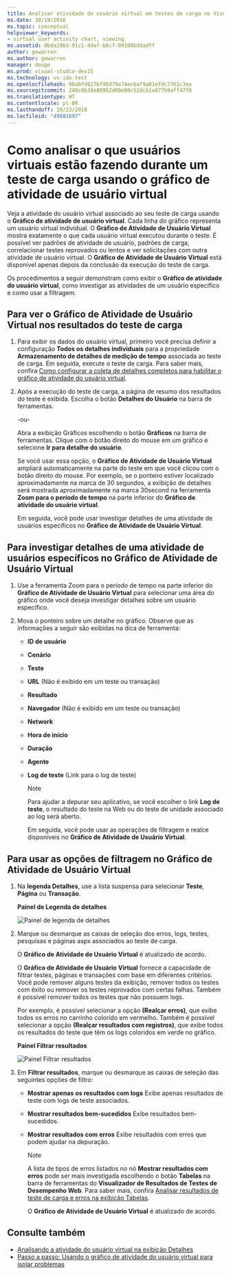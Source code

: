 ```yaml
---
title: Analisar atividade do usuário virtual em testes de carga no Visual Studio
ms.date: 10/19/2016
ms.topic: conceptual
helpviewer_keywords:
- virtual user activity chart, viewing
ms.assetid: 8bda19b3-91c1-4daf-b6c7-09108bddadff
author: gewarren
ms.author: gewarren
manager: douge
ms.prod: visual-studio-dev15
ms.technology: vs-ide-test
ms.openlocfilehash: 00abfd827bf98d79e74ecbaf9a01efdc7761c3ee
ms.sourcegitcommit: 240c8b34e80952d00e90c52dcb1a077b9aff47f6
ms.translationtype: HT
ms.contentlocale: pt-BR
ms.lasthandoff: 10/23/2018
ms.locfileid: "49881697"
---
```

# <a name="how-to-analyze-what-virtual-users-are-doing-during-a-load-test-using-the-virtual-user-activity-chart"></a>Como analisar o que usuários virtuais estão fazendo durante um teste de carga usando o gráfico de atividade de usuário virtual

Veja a atividade do usuário virtual associado ao seu teste de carga usando o **Gráfico de atividade de usuário virtual**. Cada linha do gráfico representa um usuário virtual individual. O **Gráfico de Atividade de Usuário Virtual** mostra exatamente o que cada usuário virtual executou durante o teste. É possível ver padrões de atividade de usuário, padrões de carga, correlacionar testes reprovados ou lentos e ver solicitações com outra atividade de usuário virtual. O **Gráfico de Atividade de Usuário Virtual** está disponível apenas depois da conclusão da execução do teste de carga.

Os procedimentos a seguir demonstram como exibir o **Gráfico de atividade do usuário virtual**, como investigar as atividades de um usuário específico e como usar a filtragem.

## <a name="to-view-the-virtual-user-activity-chart-in-your-load-test-results"></a>Para ver o Gráfico de Atividade de Usuário Virtual nos resultados do teste de carga

1.  Para exibir os dados do usuário virtual, primeiro você precisa definir a configuração **Todos os detalhes individuais** para a propriedade **Armazenamento de detalhes de medição de tempo** associada ao teste de carga. Em seguida, execute o teste de carga. Para saber mais, confira [Como configurar a coleta de detalhes completos para habilitar o gráfico de atividade do usuário virtual](../test/how-to-configure-load-tests-to-collect-full-details.md).

2.  Após a execução do teste de carga, a página de resumo dos resultados do teste é exibida. Escolha o botão **Detalhes do Usuário** na barra de ferramentas.

     -ou-

     Abra a exibição Gráficos escolhendo o botão **Gráficos** na barra de ferramentas. Clique com o botão direito do mouse em um gráfico e selecione **Ir para detalhe do usuário**.

     Se você usar essa opção, o **Gráfico de Atividade de Usuário Virtual** ampliará automaticamente na parte do teste em que você clicou com o botão direito do mouse. Por exemplo, se o ponteiro estiver localizado aproximadamente na marca de 30 segundos, a exibição de detalhes será mostrada aproximadamente na marca 30second na ferramenta **Zoom para o período de tempo** na parte inferior do **Gráfico de atividade do usuário virtual**.

     Em seguida, você pode usar investigar detalhes de uma atividade de usuários específicos no **Gráfico de Atividade de Usuário Virtual**.

## <a name="to-investigate-a-specific-users-activity-in-the-virtual-user-activity-chart"></a>Para investigar detalhes de uma atividade de usuários específicos no Gráfico de Atividade de Usuário Virtual

1. Use a ferramenta Zoom para o período de tempo na parte inferior do **Gráfico de Atividade de Usuário Virtual** para selecionar uma área do gráfico onde você deseja investigar detalhes sobre um usuário específico.

2. Mova o ponteiro sobre um detalhe no gráfico. Observe que as informações a seguir são exibidas na dica de ferramenta:

   - **ID de usuário**

   - **Cenário**

   - **Teste**

   - **URL** (Não é exibido em um teste ou transação)

   - **Resultado**

   - **Navegador** (Não é exibido em um teste ou transação)

   - **Network**

   - **Hora de início**

   - **Duração**

   - **Agente**

   - **Log de teste** (Link para o log de teste)

     > [!NOTE]
     > Para ajudar a depurar seu aplicativo, se você escolher o link **Log de teste**, o resultado do teste na Web ou do teste de unidade associado ao log será aberto.

     Em seguida, você pode usar as operações de filtragem e realce disponíveis no **Gráfico de Atividade de Usuário Virtual**.

## <a name="to-use-filtering-options-in-the-virtual-user-activity-chart"></a>Para usar as opções de filtragem no Gráfico de Atividade de Usuário Virtual

1. Na **legenda Detalhes**, use a lista suspensa para selecionar **Teste**, **Página** ou **Transação**.

    **Painel de Legenda de detalhes**

    ![Painel de legenda de detalhes](../test/media/ltest_detailslegend.png)

2. Marque ou desmarque as caixas de seleção dos erros, logs, testes, pesquisas e páginas aspx associados ao teste de carga.

    O **Gráfico de Atividade de Usuário Virtual** é atualizado de acordo.

    O **Gráfico de Atividade de Usuário Virtual** fornece a capacidade de filtrar testes, páginas e transações com base em diferentes critérios. Você pode remover alguns testes da exibição, remover todos os testes com êxito ou remover os testes reprovados com certas falhas. Também é possível remover todos os testes que não possuem logs.

    Por exemplo, é possível selecionar a opção **(Realçar erros)**, que exibe todos os erros no carrinho colorido em vermelho. Também é possível selecionar a opção **(Realçar resultados com registros)**, que exibe todos os resultados do teste que têm os logs coloridos em verde no gráfico.

    **Painel Filtrar resultados**

    ![Painel Filtrar resultados](../test/media/ltest_filterresults.png)

3. Em **Filtrar resultados**, marque ou desmarque as caixas de seleção das seguintes opções de filtro:

   - **Mostrar apenas os resultados com logs** Exibe apenas resultados de teste com logs de teste associados.

   - **Mostrar resultados bem-sucedidos** Exibe resultados bem-sucedidos.

   - **Mostrar resultados com erros** Exibe resultados com erros que podem ajudar na depuração.

     > [!NOTE]
     > A lista de tipos de erros listados no nó **Mostrar resultados com erros** pode ser mais investigada escolhendo o botão **Tabelas** na barra de ferramentas do **Visualizador de Resultados de Testes de Desempenho Web**. Para saber mais, confira [Analisar resultados de teste de carga e erros na exibição Tabelas](../test/analyze-load-test-results-and-errors-in-the-tables-view.md).

     O **Gráfico de Atividade de Usuário Virtual** é atualizado de acordo.

## <a name="see-also"></a>Consulte também

- [Analisando a atividade do usuário virtual na exibição Detalhes](../test/analyze-load-test-virtual-user-activity-in-the-details-view.md)
- [Passo a passo: Usando o gráfico de atividade do usuário virtual para isolar problemas](../test/walkthrough-use-the-virtual-user-activity-chart-to-isolate-issues.md)